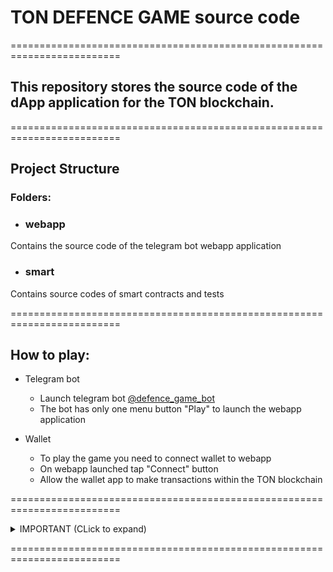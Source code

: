 # TON DEFENCE GAME source code

=========================================================================
## This repository stores the source code of the dApp application for the TON blockchain.
=========================================================================

## Project Structure
  
### Folders:
- ### webapp
Contains the source code of the telegram bot webapp application
  
- ### smart
Contains source codes of smart contracts and tests

=========================================================================
## How to play:
- Telegram bot
  - Launch telegram bot [@defence_game_bot](https://t.me/defence_game_bot)
  - The bot has only one menu button "Play" to launch the webapp application

- Wallet
  - To play the game you need to connect wallet to webapp
  - On webapp launched tap "Connect" button
  - Allow the wallet app to make transactions within the TON blockchain

=========================================================================

<details>
  <summary> IMPORTANT (CLick to expand) </summary>
  
  * The application is decentralized and does not store or send any user information to third parties.
  * The application is stored in GitHub Pages. All source code is here and available to everyone.
  * The bot is only available in a private conversation. All interactions within the application are private: User <-> Blockchain.
  * If you find a bug, please contact us.
</details>
  
=========================================================================
